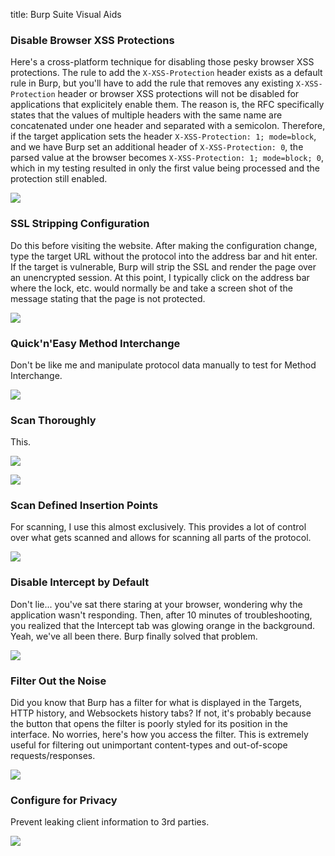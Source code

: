 title: Burp Suite Visual Aids

### Disable Browser XSS Protections

Here's a cross-platform technique for disabling those pesky browser XSS protections. The rule to add the `X-XSS-Protection` header exists as a default rule in Burp, but you'll have to add the rule that removes any existing `X-XSS-Protection` header or browser XSS protections will not be disabled for applications that explicitely enable them. The reason is, the RFC specifically states that the values of multiple headers with the same name are concatenated under one header and separated with a semicolon. Therefore, if the target application sets the header `X-XSS-Protection: 1; mode=block`, and we have Burp set an additional header of `X-XSS-Protection: 0`, the parsed value at the browser becomes `X-XSS-Protection: 1; mode=block; 0`, which in my testing resulted in only the first value being processed and the protection still enabled.

[![](/images/posts/burp_xss_protection.png)](/images/posts/burp_xss_protection.png)

### SSL Stripping Configuration

Do this before visiting the website. After making the configuration change, type the target URL  without the protocol into the address bar and hit enter. If the target is vulnerable, Burp will strip the SSL and render the page over an unencrypted session. At this point, I typically click on the address bar where the lock, etc. would normally be and take a screen shot of the message stating that the page is not protected.

[![](/images/posts/burp_ssl_strip.png)](/images/posts/burp_ssl_strip.png)

### Quick'n'Easy Method Interchange

Don't be like me and manipulate protocol data manually to test for Method Interchange.

[![](/images/posts/burp_method_interchange.png)](/images/posts/burp_method_interchange.png)

### Scan Thoroughly

This.

[![](/images/posts/burp_scanner_thorough.jpg)](/images/posts/burp_scanner_thorough.jpg)

[![](/images/posts/burp_scanner_thorough.png)](/images/posts/burp_scanner_thorough.png)

### Scan Defined Insertion Points

For scanning, I use this almost exclusively. This provides a lot of control over what gets scanned and allows for scanning all parts of the protocol.

[![](/images/posts/burp_scan_param.png)](/images/posts/burp_scan_param.png)

### Disable Intercept by Default

Don't lie... you've sat there staring at your browser, wondering why the application wasn't responding. Then, after 10 minutes of troubleshooting, you realized that the Intercept tab was glowing orange in the background. Yeah, we've all been there. Burp finally solved that problem.

[![](/images/posts/burp_disable_intercept.png)](/images/posts/burp_disable_intercept.png)

### Filter Out the Noise

Did you know that Burp has a filter for what is displayed in the Targets, HTTP history, and Websockets history tabs? If not, it's probably because the button that opens the filter is poorly styled for its position in the interface. No worries, here's how you access the filter. This is extremely useful for filtering out unimportant content-types and out-of-scope requests/responses.

[![](/images/posts/burp_filter_ribbon.png)](/images/posts/burp_filter_ribbon.png)

### Configure for Privacy

Prevent leaking client information to 3rd parties.

[![](/images/posts/burp_privacy.png)](/images/posts/burp_privacy.png)
